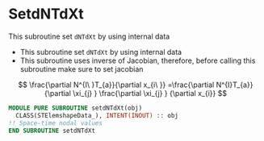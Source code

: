 # SetdNTdXt

This subroutine set `dNTdXt` by using internal data

- This subroutine set `dNTdXt` by using internal data
- This subroutine uses inverse of Jacobian, therefore, before calling this subroutine make sure to set jacobian

$$
\frac{\partial N^{I\ }T_{a}}{\partial x_{i\ }}
=\frac{\partial N^{I}T_{a}}{\partial \xi_{j} } \frac{\partial \xi_{j} }
{\partial x_{i}}
$$

```fortran
MODULE PURE SUBROUTINE setdNTdXt(obj)
  CLASS(STElemshapeData_), INTENT(INOUT) :: obj
!! Space-time nodal values
END SUBROUTINE setdNTdXt
```
